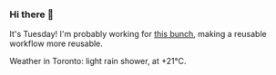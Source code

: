 ### Hi there :wave:

It's Tuesday! I'm probably working for [this bunch](https://github.com/kohofinancial), making a reusable workflow more reusable.

Weather in Toronto: light rain shower, at +21°C.
